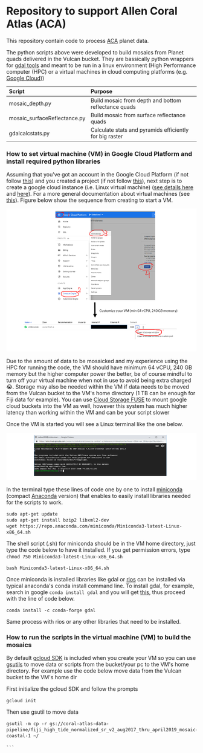 # **Repository to support Allen Coral Atlas (ACA)**

This repository contain code to process [ACA](https://allencoralatlas.org/) planet data.

The python scripts above were developed to build mosaics from Planet quads delivered in the Vulcan bucket. They are bassically python wrappers 
for [gdal tools](https://gdal.org/) and meant to be run in a linux environment (High Performance 
computer (HPC) or a virtual machines in cloud computing platforms (e.g. [Google Cloud](https://cloud.google.com/)))



| Script        | Purpose           |
|:------------- |:-------------|  
|mosaic_depth.py|Build mosaic from depth and bottom reflectance quads| 
|mosaic_surfaceReflectance.py|Build mosaic from surface reflectance quads|  
|gdalcalcstats.py|Calculate stats and pyramids efficiently for big raster|

### **How to set virtual machine (VM) in Google Cloud Platform and install required python libraries**

Assuming that you've got an account in the Google Cloud Platform 
(if not follow [this](https://cloud.google.com/billing/docs/how-to/manage-billing-account))
and you created a project (if not follow
 [this](https://cloud.google.com/resource-manager/docs/creating-managing-projects)), next step 
 is to create a google cloud instance (i.e. Linux virtual machine) 
 ([see details here](https://cloud.google.com/compute/docs/quickstart-linux) and 
 [here](https://cloud.google.com/compute/docs/instances/create-start-instance)). For a more general documentation
 about virtual machines (see [this](https://cloud.google.com/compute/docs/instances/)). Figure below
 show the sequence from creating to start a VM.
 
 
 ![FlowchartVM](https://github.com/RSRCsupport/AllenCoralAtlas/blob/master/FlowChartVM.png)
 
 
 Due to the amount of data to be mosaicked and my experience using the HPC for running the code, 
 the VM should have minimum 64 vCPU, 240 GB memory but the higher computer power
 the better, be of course mindful to turn off your virtual machine when not in use to avoid being 
 extra charged :sob:. Storage may also be needed within the VM if data needs to be moved from the 
 Vulcan bucket to the VM's home directory (1 TB can be enough for Fiji data for example). You can use [Cloud 
 Storage FUSE](https://cloud.google.com/storage/docs/gcs-fuse) to mount google cloud buckets into the VM as well, however
 this system has much higher latency than working within the VM and can be your script slower 
 
 Once the VM is started you will see a Linux terminal like the one below. 

 ![VMTerminal](https://github.com/RSRCsupport/AllenCoralAtlas/blob/master/VMlinuxterm.png)
 
 In the terminal type these lines of code one by one to install [miniconda](https://conda.io/en/latest/miniconda.html) 
 (compact [Anaconda](https://www.anaconda.com/) version) that enables to easily install 
 libraries needed for the scripts to work.
 
 ````
 sudo apt-get update
 sudo apt-get install bzip2 libxml2-dev
 wget https://repo.anaconda.com/miniconda/Miniconda3-latest-Linux-x86_64.sh
 ````
 
 The shell script (.sh) for miniconda should be in the VM home directory, 
 just type the code below to have it installed. If you get permission errors, type `chmod 750 Miniconda3-latest-Linux-x86_64.sh`
 
 ````
 bash Miniconda3-latest-Linux-x86_64.sh
 ````
  Once miniconda is installed libraries like gdal or [rios](http://www.rioshome.org/en/latest/) can be installed via
  typical anaconda's conda install command line. To install gdal, for example, search in google `conda install gdal` 
  and you will get [this](https://anaconda.org/conda-forge/gdal), thus proceed with the line of code below. 
  
  ```` 
  conda install -c conda-forge gdal
  ````
 
 Same process with rios or any other libraries that need to be installed.
 
 
 ### **How to run the scripts in the virtual machine (VM) to build the mosaics**
 
 By default [gcloud SDK](https://cloud.google.com/sdk/docs/quickstart-linux) is included when you create your VM
 so you can use [gsutils](https://cloud.google.com/storage/docs/gsutil) to move data or scripts from the bucket/your pc
 to the VM's home directory. For example use the code below move data from the Vulcan bucket to the VM's home dir
 
 First initialize the gcloud SDK and follow the prompts
 ````
 gcloud init
 ````
 Then use gsutil to move data
 ````
 gsutil -m cp -r gs://coral-atlas-data-pipeline/fiji_high_tide_normalized_sr_v2_aug2017_thru_april2019_mosaic-coastal-1 ~/
 
 ``` 
 
 